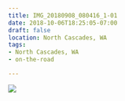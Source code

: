 ```yaml
---
title: IMG_20180908_080416_1-01
date: 2018-10-06T18:25:05-07:00
draft: false
location: North Cascades, WA
tags:
- North Cascades, WA
- on-the-road

---
```

![](https://d17enza3bfujl8.cloudfront.net/IMG_20180908_080416_1-01.jpg)
